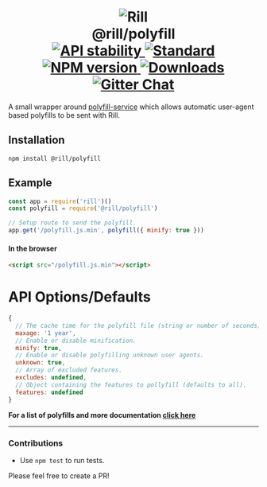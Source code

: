<h1 align="center">
  <!-- Logo -->
  <img src="https://raw.githubusercontent.com/rill-js/rill/master/Rill-Icon.jpg" alt="Rill"/>
  <br/>
  @rill/polyfill
  <br/>

  <!-- Stability -->
  <a href="https://nodejs.org/api/documentation.html#documentation_stability_index">
    <img src="https://img.shields.io/badge/stability-stable-brightgreen.svg?style=flat-square" alt="API stability"/>
  </a>
  <!-- Standard -->
  <a href="https://github.com/feross/standard">
    <img src="https://img.shields.io/badge/code%20style-standard-brightgreen.svg?style=flat-square" alt="Standard"/>
  </a>
  <!-- NPM version -->
  <a href="https://npmjs.org/package/@rill/polyfill">
    <img src="https://img.shields.io/npm/v/@rill/polyfill.svg?style=flat-square" alt="NPM version"/>
  </a>
  <!-- Downloads -->
  <a href="https://npmjs.org/package/@rill/polyfill">
    <img src="https://img.shields.io/npm/dm/@rill/polyfill.svg?style=flat-square" alt="Downloads"/>
  </a>
  <!-- Gitter Chat -->
  <a href="https://gitter.im/rill-js/rill">
    <img src="https://img.shields.io/gitter/room/rill-js/rill.svg?style=flat-square" alt="Gitter Chat"/>
  </a>
</h1>

A small wrapper around [polyfill-service](https://github.com/Financial-Times/polyfill-service) which allows automatic user-agent based polyfills to be sent with Rill.

## Installation

```console
npm install @rill/polyfill
```

## Example

```js
const app = require('rill')()
const polyfill = require('@rill/polyfill')

// Setup route to send the polyfill.
app.get('/polyfill.js.min', polyfill({ minify: true }))
```

#### In the browser

```html
<script src="/polyfill.js.min"></script>
```

# API Options/Defaults

```js
{
  // The cache time for the polyfill file (string or number of seconds).
  maxage: '1 year',
  // Enable or disable minification.
  minify: true,
  // Enable or disable polyfilling unknown user agents.
  unknown: true,
  // Array of excluded features.
  excludes: undefined,
  // Object containing the features to pollyfill (defaults to all).
  features: undefined
}
```

**For a list of polyfills and more documentation [click here](https://github.com/Financial-Times/polyfill-service/tree/master/polyfills)**

---

### Contributions

* Use `npm test` to run tests.

Please feel free to create a PR!
